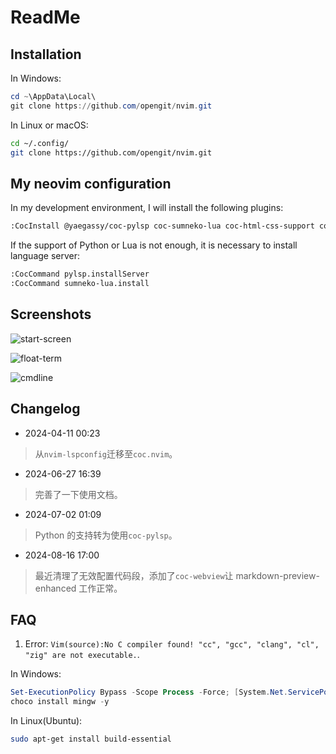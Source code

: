 # ReadMe

## Installation

In Windows:

```powershell
cd ~\AppData\Local\
git clone https://github.com/opengit/nvim.git
```

In Linux or macOS:

```bash
cd ~/.config/
git clone https://github.com/opengit/nvim.git
```

## My neovim configuration

In my development environment, I will install the following plugins:

```Bash
:CocInstall @yaegassy/coc-pylsp coc-sumneko-lua coc-html-css-support coc-pairs coc-snippets coc-prettier coc-tsserver coc-json coc-emmet coc-markdown-preview-enhanced coc-markdownlint coc-webview coc-git
```

If the support of Python or Lua is not enough, it is necessary to install language server:

```Bash
:CocCommand pylsp.installServer
:CocCommand sumneko-lua.install
```

## Screenshots

![start-screen](./docs/images/start-screen.png)

![float-term](./docs/images/float-term.png)

![cmdline](./docs/images/cmdline.png)

## Changelog

- 2024-04-11 00:23

> 从`nvim-lspconfig`迁移至`coc.nvim`。

- 2024-06-27 16:39

> 完善了一下使用文档。

- 2024-07-02 01:09

> Python 的支持转为使用`coc-pylsp`。

- 2024-08-16 17:00

> 最近清理了无效配置代码段，添加了`coc-webview`让 markdown-preview-enhanced 工作正常。

## FAQ

1. Error: `Vim(source):No C compiler found! "cc", "gcc", "clang", "cl", "zig" are not executable.`.

In Windows:

```powershell
Set-ExecutionPolicy Bypass -Scope Process -Force; [System.Net.ServicePointManager]::SecurityProtocol = [System.Net.ServicePointManager]::SecurityProtocol -bor 3072; iex ((New-Object System.Net.WebClient).DownloadString('https://chocolatey.org/install.ps1'))
choco install mingw -y
```

In Linux(Ubuntu):

```bash
sudo apt-get install build-essential
```
